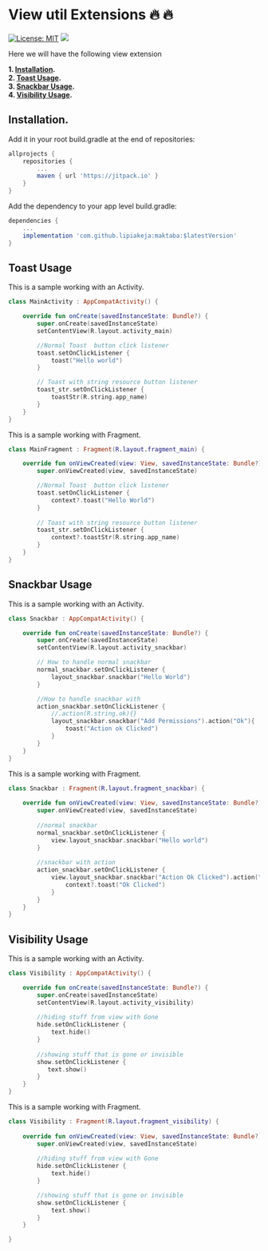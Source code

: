 # View util Extensions :fire: :fire:

[![License: MIT](https://img.shields.io/badge/License-MIT-yellow.svg)](https://opensource.org/licenses/MIT) [![](https://jitpack.io/v/lipiakeja/maktaba.svg)](https://jitpack.io/#lipiakeja/maktaba)

Here we will have the following view extension

**1. [Installation](#installation).**</br>
**2. [Toast Usage](#toast-usage).**</br>
**3. [Snackbar Usage](#snackbar-usage).**</br>
**4. [Visibility Usage](#visibility-usage).**</br>

## Installation.
Add it in your root build.gradle at the end of repositories:

```gradle
allprojects {
	repositories {
		...
		maven { url 'https://jitpack.io' }
	}
}
```

Add the dependency to your app level build.gradle:

```gradle
dependencies {
	...
	implementation 'com.github.lipiakeja:maktaba:$latestVersion'
}
```

## Toast Usage
This is a sample working  with an Activity.

```kotlin
class MainActivity : AppCompatActivity() {

    override fun onCreate(savedInstanceState: Bundle?) {
        super.onCreate(savedInstanceState)
        setContentView(R.layout.activity_main)

        //Normal Toast  button click listener
        toast.setOnClickListener {
            toast("Hello world")
        }

        // Toast with string resource button listener
        toast_str.setOnClickListener {
            toastStr(R.string.app_name)
        }
    }
}
```

This is a sample working with Fragment.

```kotlin
class MainFragment : Fragment(R.layout.fragment_main) {

    override fun onViewCreated(view: View, savedInstanceState: Bundle?) {
        super.onViewCreated(view, savedInstanceState)

        //Normal Toast  button click listener
        toast.setOnClickListener {
            context?.toast("Hello World")
        }
        
        // Toast with string resource button listener
        toast_str.setOnClickListener {
            context?.toastStr(R.string.app_name)
        }
    }
}
```


## Snackbar Usage

This is a sample working  with an Activity.

```kotlin
class Snackbar : AppCompatActivity() {

    override fun onCreate(savedInstanceState: Bundle?) {
        super.onCreate(savedInstanceState)
        setContentView(R.layout.activity_snackbar)

        // How to handle normal snackbar
        normal_snackbar.setOnClickListener {
            layout_snackbar.snackbar("Hello World")
        }

        //How to handle snackbar with 
        action_snackbar.setOnClickListener {
            //.action(R.string.ok){}
            layout_snackbar.snackbar("Add Permissions").action("Ok"){
                toast("Action ok Clicked")
            }
        }
    }
}

```

This is a sample working with Fragment.

```kotlin
class Snackbar : Fragment(R.layout.fragment_snackbar) {
    
    override fun onViewCreated(view: View, savedInstanceState: Bundle?) {
        super.onViewCreated(view, savedInstanceState)
        
        //normal snackbar 
        normal_snackbar.setOnClickListener {
            view.layout_snackbar.snackbar("Hello world")
        }
        
        //snackbar with action
        action_snackbar.setOnClickListener { 
            view.layout_snackbar.snackbar("Action Ok Clicked").action("ok"){
                context?.toast("Ok Clicked")
            }
        }
    }
}
```

## Visibility Usage

This is a sample working  with an Activity.

```kotlin
class Visibility : AppCompatActivity() {

    override fun onCreate(savedInstanceState: Bundle?) {
        super.onCreate(savedInstanceState)
        setContentView(R.layout.activity_visibility)
        
        //hiding stuff from view with Gone
        hide.setOnClickListener {
            text.hide()
        }
        
        //showing stuff that is gone or invisible
        show.setOnClickListener {
           text.show()
        }
    }
}
```

This is a sample working with Fragment.

```kotlin
class Visibility : Fragment(R.layout.fragment_visibility) {
    
    override fun onViewCreated(view: View, savedInstanceState: Bundle?) {
        super.onViewCreated(view, savedInstanceState)
        
        //hiding stuff from view with Gone
        hide.setOnClickListener {
            text.hide()
        }

        //showing stuff that is gone or invisible
        show.setOnClickListener {
            text.show()
        }
    }

}
```



